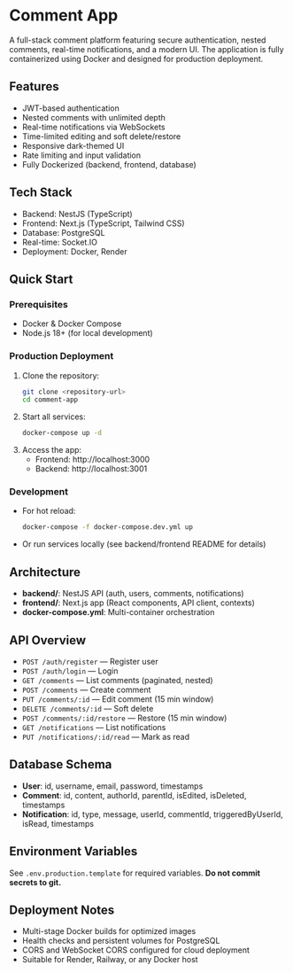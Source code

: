 # Comment App

A full-stack comment platform featuring secure authentication, nested comments, real-time notifications, and a modern UI. The application is fully containerized using Docker and designed for production deployment.

## Features

- JWT-based authentication
- Nested comments with unlimited depth
- Real-time notifications via WebSockets
- Time-limited editing and soft delete/restore
- Responsive dark-themed UI
- Rate limiting and input validation
- Fully Dockerized (backend, frontend, database)

## Tech Stack

- Backend: NestJS (TypeScript)
- Frontend: Next.js (TypeScript, Tailwind CSS)
- Database: PostgreSQL
- Real-time: Socket.IO
- Deployment: Docker, Render

## Quick Start

### Prerequisites
- Docker & Docker Compose
- Node.js 18+ (for local development)

### Production Deployment
1. Clone the repository:
   ```bash
   git clone <repository-url>
   cd comment-app
   ```
2. Start all services:
   ```bash
   docker-compose up -d
   ```
3. Access the app:
   - Frontend: http://localhost:3000
   - Backend: http://localhost:3001

### Development
- For hot reload:
  ```bash
  docker-compose -f docker-compose.dev.yml up
  ```
- Or run services locally (see backend/frontend README for details)

## Architecture

- **backend/**: NestJS API (auth, users, comments, notifications)
- **frontend/**: Next.js app (React components, API client, contexts)
- **docker-compose.yml**: Multi-container orchestration

## API Overview

- `POST /auth/register` — Register user
- `POST /auth/login` — Login
- `GET /comments` — List comments (paginated, nested)
- `POST /comments` — Create comment
- `PUT /comments/:id` — Edit comment (15 min window)
- `DELETE /comments/:id` — Soft delete
- `POST /comments/:id/restore` — Restore (15 min window)
- `GET /notifications` — List notifications
- `PUT /notifications/:id/read` — Mark as read

## Database Schema

- **User**: id, username, email, password, timestamps
- **Comment**: id, content, authorId, parentId, isEdited, isDeleted, timestamps
- **Notification**: id, type, message, userId, commentId, triggeredByUserId, isRead, timestamps

## Environment Variables

See `.env.production.template` for required variables. **Do not commit secrets to git.**

## Deployment Notes

- Multi-stage Docker builds for optimized images
- Health checks and persistent volumes for PostgreSQL
- CORS and WebSocket CORS configured for cloud deployment
- Suitable for Render, Railway, or any Docker host

